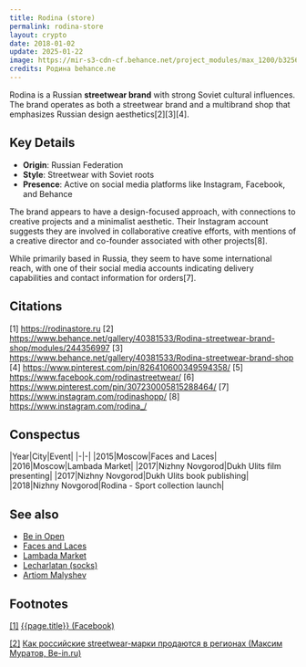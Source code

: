 ```yaml
---
title: Rodina (store)
permalink: rodina-store
layout: crypto
date: 2018-01-02
update: 2025-01-22
image: https://mir-s3-cdn-cf.behance.net/project_modules/max_1200/b3256040381533.577d6118dd213.jpg
credits: Родина behance.ne
---
```


Rodina is a Russian **streetwear brand** with strong Soviet cultural influences. The brand operates as both a streetwear brand and a multibrand shop that emphasizes Russian design aesthetics[2][3][4].

## Key Details
- **Origin**: Russian Federation
- **Style**: Streetwear with Soviet roots
- **Presence**: Active on social media platforms like Instagram, Facebook, and Behance

The brand appears to have a design-focused approach, with connections to creative projects and a minimalist aesthetic. Their Instagram account suggests they are involved in collaborative creative efforts, with mentions of a creative director and co-founder associated with other projects[8].

While primarily based in Russia, they seem to have some international reach, with one of their social media accounts indicating delivery capabilities and contact information for orders[7].

## Citations

[1] https://rodinastore.ru
[2] https://www.behance.net/gallery/40381533/Rodina-streetwear-brand-shop/modules/244356997
[3] https://www.behance.net/gallery/40381533/Rodina-streetwear-brand-shop
[4] https://www.pinterest.com/pin/826410600349594358/
[5] https://www.facebook.com/rodinastreetwear/
[6] https://www.pinterest.com/pin/307230005815288464/
[7] https://www.instagram.com/rodinashopp/
[8] https://www.instagram.com/rodina_/


## Сonspectus

|Year|City|Event|
|-|-|
|2015|Moscow|Faces and Laces|
|2016|Moscow|Lambada Market|
|2017|Nizhny Novgorod|Dukh Ulits film presenting|
|2017|Nizhny Novgorod|Dukh Ulits book publishing|
|2018|Nizhny Novgorod|Rodina - Sport collection launch|

## See also

+ [Be in Open](be-in-open)
+ [Faces and Laces](faces-and-laces)
+ [Lambada Market](lambada-market)
+ [Lecharlatan (socks)](lecharlatan)
+ [Artiom Malyshev](malyshev-artiom)


## Footnotes

[[1]](#a1) <span id="f1"></span> [{{page.title}} (Facebook)](https://www.facebook.com/rodinastoreru)

[[2]](#a2) <span id="f2"></span> [Как российские streetwear-марки продаются в регионах (Максим Муратов, Be-in.ru)](https://www.be-in.ru/people/39085-rodina/)
